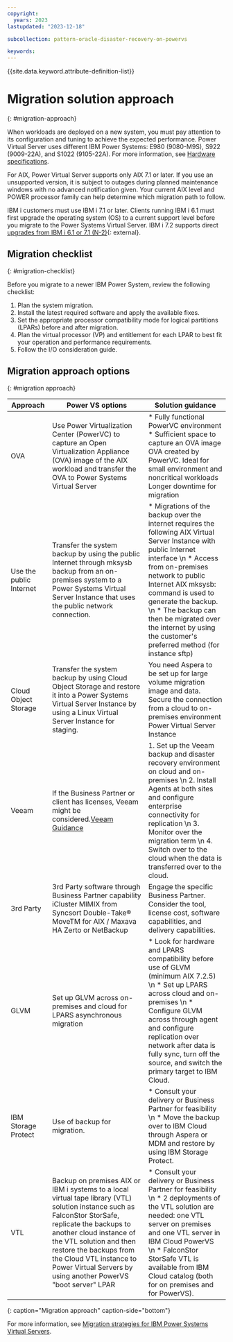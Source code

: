 ```yaml
---
copyright:
  years: 2023
lastupdated: "2023-12-18"

subcollection: pattern-oracle-disaster-recovery-on-powervs

keywords:
---
```

{{site.data.keyword.attribute-definition-list}}

# Migration solution approach
{: #migration-approach}

When workloads are deployed on a new system, you must pay attention to its configuration and tuning to achieve the expected performance. Power Virtual Server uses different IBM Power Systems: E980 (9080-M9S), S922 (9009-22A), and S1022 (9105-22A). For more information, see [Hardware specifications](/docs/power-iaas?topic=power-iaas-about-virtual-server#hardware-specifications).

For AIX, Power Virtual Server supports only AIX 7.1 or later. If you use an unsupported version, it is subject to outages during planned maintenance windows with no advanced notification given. Your current AIX level and POWER processor family can help determine which migration path to follow.

IBM i customers must use IBM i 7.1 or later. Clients running IBM i 6.1 must first upgrade the operating system (OS) to a current support level before you migrate to the Power Systems Virtual Server. IBM i 7.2 supports direct [upgrades from IBM i 6.1 or 7.1 (N-2)](https://www.ibm.com/support/knowledgecenter/ssw_ibm_i_72/rzahc/fastpathrzahc.htm){: external}.

## Migration checklist
{: #migration-checklist}

Before you migrate to a newer IBM Power System, review the following checklist:

1.  Plan the system migration.
1.  Install the latest required software and apply the available fixes.
1.  Set the appropriate processor compatibility mode for logical partitions (LPARs) before and after migration.
1.  Plan the virtual processor (VP) and entitlement for each LPAR to best fit your operation and performance requirements.
1.  Follow the I/O consideration guide.

## Migration approach options
{: #migration approach}

| Approach                                                        | Power VS options                                                                                                                                                                             | Solution guidance                                                                                                                                                                                                                                                                                                                                              |
| --------------------------------------------------------------- | -------------------------------------------------------------------------------------------------------------------------------------------------------------------------------------------- | -------------------------------------------------------------------------------------------------------------------------------------------------------------------------------------------------------------------------------------------------------------------------------------------------------------------------------------------------------------- |
| OVA                                                             | Use Power Virtualization Center (PowerVC) to capture an Open Virtualization Appliance (OVA) image of the AIX workload and transfer the OVA to Power Systems Virtual Server                   | * Fully functional PowerVC environment * Sufficient space to capture an OVA image OVA created by PowerVC. Ideal for small environment and noncritical workloads Longer downtime for migration                                                                                                                                                           |
| Use the public Internet                                         | Transfer the system backup by using the public Internet through mksysb backup from an on-premises system to a Power Systems Virtual Server Instance that uses the public network connection. | * Migrations of the backup over the internet requires the following AIX Virtual Server Instance with public Internet interface \n * Access from on-premises network to public Internet AIX mksysb: command is used to generate the backup. \n * The backup can then be migrated over the internet by using the customer's preferred method (for instance sftp) |
| Cloud Object Storage                                            | Transfer the system backup by using Cloud Object Storage and restore it into a Power Systems Virtual Server Instance by using a Linux Virtual Server Instance for staging.                   | You need Aspera to be set up for large volume migration image and data. Secure the connection from a cloud to on-premises environment Power Virtual Server Instance                                                                                 |
| Veeam                                                           | If the Business Partner or client has licenses, Veeam might be considered.[Veeam Guidance](https://helpcenter.veeam.com/docs/agentforaix/userguide/about.html?ver=40)                           | 1. Set up the Veeam backup and disaster recovery environment on cloud and on-premises \n 2. Install Agents at both sites and configure enterprise connectivity for replication \n 3. Monitor over the migration term \n 4. Switch over to the cloud when the data is transferred over to the cloud.                                                            |
| 3rd Party                                                       | 3rd Party software through Business Partner capability iCluster MIMIX from Syncsort Double-Take® MoveTM for AIX / Maxava HA Zerto or NetBackup                                              | Engage the specific Business Partner. Consider the tool, license cost, software capabilities, and delivery capabilities.                                                                                                                                                                                                                                       |
| GLVM                                                            | Set up GLVM across on-premises and cloud for LPARS asynchronous migration                                                                                                                    | * Look for hardware and LPARS compatibility before use of GLVM (minimum AIX 7.2.5) \n * Set up LPARS across cloud and on-premises \n * Configure GLVM across through agent and configure replication over network after data is fully sync, turn off the source, and switch the primary target to IBM Cloud.                                                   |
| IBM Storage Protect                                             | Use of backup for migration.                                                                                                                                                                 | * Consult your delivery or Business Partner for feasibility \n * Move the backup over to IBM Cloud through Aspera or MDM and restore by using IBM Storage Protect.                                                                                                                                                                                             |
| VTL                                                            | Backup on premises AIX or IBM i systems to a local virtual tape library (VTL) solution instance such as FalconStor StorSafe, replicate the backups to another cloud instance of the VTL solution and then restore the backups from the Cloud VTL instance to Power Virtual Servers by using another PowerVS "boot server" LPAR                                                                                                                     | * Consult your delivery or Business Partner for feasibility \n * 2 deployments of the VTL solution are needed: one VTL server on premises and one VTL server in IBM Cloud PowerVS \n * FalconStor StorSafe VTL is available from IBM Cloud catalog (both for on premises and for PowerVS).                                                   |
{: caption="Migration approach" caption-side="bottom"}


For more information, see [Migration strategies for IBM Power Systems Virtual Servers](/docs/power-iaas?topic=power-iaas-migration-strategies-power).

